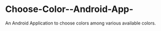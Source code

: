 Choose-Color--Android-App-
==========================

An Android Application to choose colors among various available colors.
